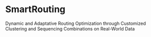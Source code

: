 # SmartRouting
Dynamic and Adaptative Routing Optimization through Customized Clustering and Sequencing Combinations on Real-World Data
